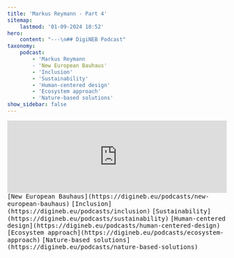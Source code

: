 ```yaml
---
title: 'Markus Reymann - Part 4'
sitemap:
    lastmod: '01-09-2024 10:52'
hero:
    content: "---\n## DigiNEB Podcast"
taxonomy:
    podcast:
        - 'Markus Reymann
        - 'New European Bauhaus'
        - 'Inclusion'
        - 'Sustainability'
        - 'Human-centered design'
        - 'Ecosystem approach'
        - 'Nature-based solutions'
show_sidebar: false
---
```


<iframe width="100%" height="166" scrolling="no" frameborder="no" allow="autoplay" src="https://w.soundcloud.com/player/?url=https%3A//api.soundcloud.com/tracks/1908115118&color=%234b4815&auto_play=false&hide_related=false&show_comments=true&show_user=true&show_reposts=false&show_teaser=false"></iframe>
<kbd>[New European Bauhaus](https://digineb.eu/podcasts/new-european-bauhaus)</kbd>
<kbd>[Inclusion](https://digineb.eu/podcasts/inclusion)</kbd>
<kbd>[Sustainability](https://digineb.eu/podcasts/sustainability)</kbd>
<kbd>[Human-centered design](https://digineb.eu/podcasts/human-centered-design)</kbd>
<kbd>[Ecosystem approach](https://digineb.eu/podcasts/ecosystem-approach)</kbd>
<kbd>[Nature-based solutions](https://digineb.eu/podcasts/nature-based-solutions)</kbd>
